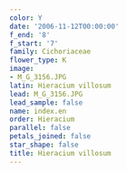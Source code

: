 ```yaml
---
color: Y
date: '2006-11-12T00:00:00'
f_end: '8'
f_start: '7'
family: Cichoriaceae
flower_type: K
image:
- M_G_3156.JPG
latin: Hieracium villosum
lead: M_G_3156.JPG
lead_sample: false
name: index.en
order: Hieracium
parallel: false
petals_joined: false
star_shape: false
title: Hieracium villosum
---
```

